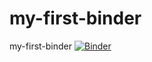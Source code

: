 # my-first-binder
my-first-binder
[![Binder](https://mybinder.org/badge_logo.svg)](https://mybinder.org/v2/gh/ppramudita/my-first-binder/HEAD)
